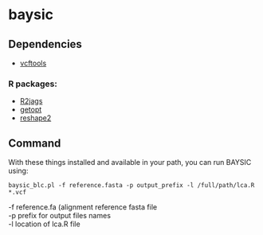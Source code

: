 # baysic

## Dependencies

* [vcftools](https://vcftools.github.io/index.html)

### R packages:

* [R2jags](https://cran.r-project.org/web/packages/R2jags/index.html)
* [getopt](https://cran.r-project.org/web/packages/getopt/index.html)
* [reshape2](https://cran.r-project.org/web/packages/reshape2/index.html)

## Command

With these things installed and available in your path, you can run BAYSIC using:

```
baysic_blc.pl -f reference.fasta -p output_prefix -l /full/path/lca.R *.vcf  
```

-f reference.fa (alignment reference fasta file<br>
-p prefix for output files names<br>
-l location of lca.R file<br>
